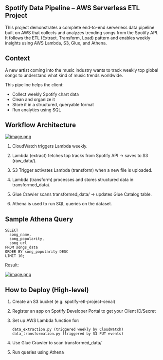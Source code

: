 ## Spotify Data Pipeline – AWS Serverless ETL Project

This project demonstrates a complete end-to-end serverless data pipeline built on AWS that collects and analyzes trending songs from the Spotify API. It follows the ETL (Extract, Transform, Load) pattern and enables weekly insights using AWS Lambda, S3, Glue, and Athena.

## Context

A new artist coming into the music industry wants to track weekly top global songs to understand what kind of music trends worldwide.

This pipeline helps the client:

- Collect weekly Spotify chart data
- Clean and organize it
- Store it in a structured, queryable format
- Run analytics using SQL

## Workflow Architecture

[![image.png](https://i.postimg.cc/wTSsfY5K/image.png)](https://postimg.cc/JG5n0gdK)

1. CloudWatch triggers Lambda weekly.

2. Lambda (extract) fetches top tracks from Spotify API → saves to S3 (raw_data/).

3. S3 Trigger activates Lambda (transform) when a new file is uploaded.

4. Lambda (transform) processes and stores structured data in transformed_data/.

5. Glue Crawler scans transformed_data/ → updates Glue Catalog table.

6. Athena is used to run SQL queries on the dataset.

## Sample Athena Query

```
SELECT 
  song_name,
  song_popularity,
  song_url
FROM songs_data
ORDER BY song_popularity DESC
LIMIT 10;

```
Result:

[![image.png](https://i.postimg.cc/C19q78Hb/image.png)](https://postimg.cc/YGf0qhPS)

## How to Deploy (High-level)

1. Create an S3 bucket (e.g. spotify-etl-project-senal)

2. Register an app on Spotify Developer Portal to get your Client ID/Secret

3. Set up AWS Lambda function for:
    ```
    data_extraction.py (triggered weekly by CloudWatch)
    data_transformation.py (triggered by S3 PUT events)
    ```

4. Use Glue Crawler to scan transformed_data/

5. Run queries using Athena
